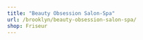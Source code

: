 ```yaml
---
title: "Beauty Obsession Salon-Spa"
url: /brooklyn/beauty-obsession-salon-spa/
shop: Friseur
---
```

